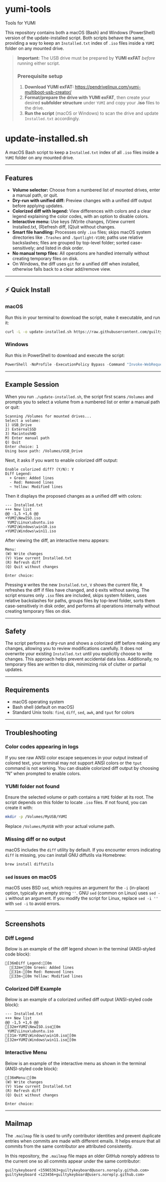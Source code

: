 # yumi-tools
Tools for YUMI

This repository contains both a macOS (Bash) and Windows (PowerShell) version of the update-installed script. Both scripts behave the same, providing a way to keep an `Installed.txt` index of `.iso` files inside a `YUMI` folder on any mounted drive.

> **Important:** The USB drive must be prepared by **YUMI exFAT** *before* running either script.
>
> ### Prerequisite setup
> 1. **Download YUMI exFAT:** https://pendrivelinux.com/yumi-multiboot-usb-creator/
> 2. **Format/prepare the drive with YUMI exFAT**, then create your desired **subfolder structure** under `YUMI` and copy your **.iso** files to the drive.
> 3. **Run the script** (macOS or Windows) to scan the drive and update `Installed.txt` accordingly.

# update-installed.sh

A macOS Bash script to keep a `Installed.txt` index of all `.iso` files inside a `YUMI` folder on any mounted drive.

---

## Features

- **Volume selector:** Choose from a numbered list of mounted drives, enter a manual path, or quit.
- **Dry-run with unified diff:** Preview changes with a unified diff output before applying updates.
- **Colorized diff with legend:** View differences with colors and a clear legend explaining the color codes, with an option to disable colors.
- **Interactive menu:** Use keys (W)rite changes, (V)iew current Installed.txt, (R)efresh diff, (Q)uit without changes.
- **Smart file handling:** Processes only `.iso` files; skips macOS system directories like `.Trashes` and `.Spotlight-V100`; paths use relative backslashes; files are grouped by top-level folder; sorted case-sensitively; and listed in disk order.
- **No manual temp files:** All operations are handled internally without creating temporary files on disk.
- On Windows, the diff uses `git` for a unified diff when installed, otherwise falls back to a clear add/remove view.

---

## ⚡ Quick Install

### macOS

Run this in your terminal to download the script, make it executable, and run it:

```bash
curl -L -o update-installed.sh https://raw.githubusercontent.com/guiltykeyboard/yumi-tools/main/MacOS/update-installed.sh && chmod +x update-installed.sh && ./update-installed.sh
```

### Windows

Run this in PowerShell to download and execute the script:

```powershell
PowerShell -NoProfile -ExecutionPolicy Bypass -Command "Invoke-WebRequest -UseBasicParsing -Uri 'https://raw.githubusercontent.com/guiltykeyboard/yumi-tools/main/Windows/update-installed.ps1' -OutFile 'update-installed.ps1'; & '.\update-installed.ps1'"
```

---

## Example Session

When you run `./update-installed.sh`, the script first scans `/Volumes` and prompts you to select a volume from a numbered list or enter a manual path or quit:

```
Scanning /Volumes for mounted drives...
Select a volume:
1) USB_Drive
2) ExternalSSD
3) MacintoshHD
M) Enter manual path
Q) Quit
Enter choice: 1
Using base path: /Volumes/USB_Drive
```

Next, it asks if you want to enable colorized diff output:

```
Enable colorized diff? (Y/N): Y
Diff Legend:
  + Green: Added lines
  - Red: Removed lines
  ~ Yellow: Modified lines
```

Then it displays the proposed changes as a unified diff with colors:

```
--- Installed.txt
+++ New list
@@ -1,5 +1,6 @@
+YUMI\NewISO.iso
 YUMI\Linux\ubuntu.iso
-YUMI\Windows\win10.iso
+YUMI\Windows\win11.iso
```

After viewing the diff, an interactive menu appears:

```
Menu:
(W) Write changes
(V) View current Installed.txt
(R) Refresh diff
(Q) Quit without changes

Enter choice:
```

Pressing `W` writes the new `Installed.txt`, `V` shows the current file, `R` refreshes the diff if files have changed, and `Q` exits without saving. The script ensures only `.iso` files are included, skips system folders, uses relative backslashes for paths, groups files by top-level folder, sorts them case-sensitively in disk order, and performs all operations internally without creating temporary files on disk.

---

## Safety

The script performs a dry-run and shows a colorized diff before making any changes, allowing you to review modifications carefully. It does not overwrite your existing `Installed.txt` until you explicitly choose to write changes. This approach helps prevent accidental data loss. Additionally, no temporary files are written to disk, minimizing risk of clutter or partial updates.

---

## Requirements

- macOS operating system
- Bash shell (default on macOS)
- Standard Unix tools: `find`, `diff`, `sed`, `awk`, and `tput` for colors

---

## Troubleshooting

### Color codes appearing in logs

If you see raw ANSI color escape sequences in your output instead of colored text, your terminal may not support ANSI colors or the `tput` command is not working. You can disable colorized diff output by choosing “N” when prompted to enable colors.

### YUMI folder not found

Ensure the selected volume or path contains a `YUMI` folder at its root. The script depends on this folder to locate `.iso` files. If not found, you can create it with:

```bash
mkdir -p /Volumes/MyUSB/YUMI
```

Replace `/Volumes/MyUSB` with your actual volume path.

### Missing diff or no output

macOS includes the `diff` utility by default. If you encounter errors indicating `diff` is missing, you can install GNU diffutils via Homebrew:

```bash
brew install diffutils
```

### `sed` issues on macOS

macOS uses BSD `sed`, which requires an argument for the `-i` (in-place) option, typically an empty string `''`. GNU `sed` (common on Linux) uses `sed -i` without an argument. If you modify the script for Linux, replace `sed -i ''` with `sed -i` to avoid errors.

---

## Screenshots

### Diff Legend

Below is an example of the diff legend shown in the terminal (ANSI-styled code block):

```ansi
[36mDiff Legend:[0m
  [32m+[0m Green: Added lines
  [31m-[0m Red: Removed lines
  [33m~[0m Yellow: Modified lines
```

### Colorized Diff Example

Below is an example of a colorized unified diff output (ANSI-styled code block):

```ansi
--- Installed.txt
+++ New list
@@ -1,5 +1,6 @@
[32m+YUMI\NewISO.iso[0m
 YUMI\Linux\ubuntu.iso
[31m-YUMI\Windows\win10.iso[0m
[32m+YUMI\Windows\win11.iso[0m
```

### Interactive Menu

Below is an example of the interactive menu as shown in the terminal (ANSI-styled code block):

```ansi
[36mMenu:[0m
(W) Write changes
(V) View current Installed.txt
(R) Refresh diff
(Q) Quit without changes

Enter choice:
```

---

## Mailmap

The `.mailmap` file is used to unify contributor identities and prevent duplicate entries when commits are made with different emails. It helps ensure that all commits from the same contributor are attributed consistently.

In this repository, the `.mailmap` file maps an older GitHub noreply address to the current one so all commits appear under the same contributor:

```plaintext
guiltykeyboard <15965363+guiltykeyboard@users.noreply.github.com> guiltykeyboard <123456+guiltykeyboard@users.noreply.github.com>
```
